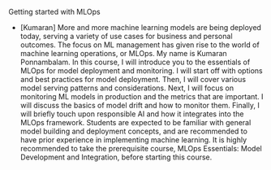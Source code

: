 Getting started with MLOps
- [Kumaran] More and more machine learning models are being deployed today, serving a variety of use cases for business and personal outcomes. The focus on ML management has given rise to the world of machine learning operations, or MLOps. My name is Kumaran Ponnambalam. In this course, I will introduce you to the essentials of MLOps for model deployment and monitoring. I will start off with options and best practices for model deployment. Then, I will cover various model serving patterns and considerations. Next, I will focus on monitoring ML models in production and the metrics that are important. I will discuss the basics of model drift and how to monitor them. Finally, I will briefly touch upon responsible AI and how it integrates into the MLOps framework. Students are expected to be familiar with general model building and deployment concepts, and are recommended to have prior experience in implementing machine learning. It is highly recommended to take the prerequisite course, MLOps Essentials: Model Development and Integration, before starting this course.
